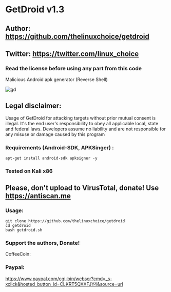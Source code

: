 # GetDroid v1.3
## Author: https://github.com/thelinuxchoice/getdroid
## Twitter: https://twitter.com/linux_choice
### Read the license before using any part from this code 

Malicious Android apk generator (Reverse Shell) 

![gd](https://user-images.githubusercontent.com/34893261/80431049-c1876700-88c6-11ea-9f85-6f2823c3b8a7.png)

## Legal disclaimer:
Usage of GetDroid for attacking targets without prior mutual consent is illegal. It's the end user's responsibility to obey all applicable local, state and federal laws. Developers assume no liability and are not responsible for any misuse or damage caused by this program 

### Requirements (Android-SDK, APKSinger) :
```
apt-get install android-sdk apksigner -y
```
### Tested on Kali x86
## Please, don't upload to VirusTotal, donate! Use https://antiscan.me
### Usage:
```
git clone https://github.com/thelinuxchoice/getdroid
cd getdroid
bash getdroid.sh
```
### Support the authors, Donate!
CoffeeCoin:
### Paypal:
https://www.paypal.com/cgi-bin/webscr?cmd=_s-xclick&hosted_button_id=CLKRT5QXXFJY4&source=url
